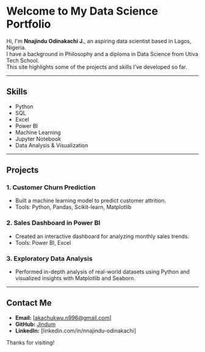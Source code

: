 # Welcome to My Data Science Portfolio

Hi, I'm **Nnajindu Odinakachi J.**, an aspiring data scientist based in Lagos, Nigeria.  
I have a background in Philosophy and a diploma in Data Science from Utiva Tech School.  
This site highlights some of the projects and skills I’ve developed so far.

---

## Skills
- Python
- SQL
- Excel
- Power BI
- Machine Learning
- Jupyter Notebook
- Data Analysis & Visualization

---

## Projects

### 1. **Customer Churn Prediction**
- Built a machine learning model to predict customer attrition.
- Tools: Python, Pandas, Scikit-learn, Matplotlib

### 2. **Sales Dashboard in Power BI**
- Created an interactive dashboard for analyzing monthly sales trends.
- Tools: Power BI, Excel

### 3. **Exploratory Data Analysis**
- Performed in-depth analysis of real-world datasets using Python and visualized insights with Matplotlib and Seaborn.

---

## Contact Me

- **Email:** [akachukwu.n996@gmail.com]
- **GitHub:** [Jindum](https://github.com/Jindum)
- **LinkedIn:** [linkedin.com/in/nnajindu-odinakachi]

Thanks for visiting!

